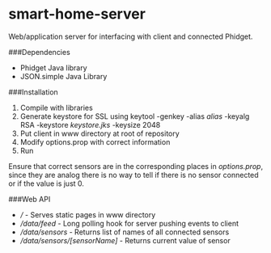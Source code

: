# smart-home-server

Web/application server for interfacing with client and connected Phidget.

###Dependencies
* Phidget Java library
* JSON.simple Java Library

###Installation
1. Compile with libraries
2. Generate keystore for SSL using
    keytool -genkey -alias _alias_ -keyalg RSA -keystore _keystore.jks_ -keysize 2048
3. Put client in www directory at root of repository
4. Modify options.prop with correct information
5. Run

Ensure that correct sensors are in the corresponding places in _options.prop_, since they are analog there is no way to tell if there is no sensor connected or if the value is just 0.

###Web API
* */* - Serves static pages in www directory
* */data/feed* - Long polling hook for server pushing events to client
* */data/sensors* - Returns list of names of all connected sensors
* */data/sensors/[sensorName]* - Returns current value of sensor
